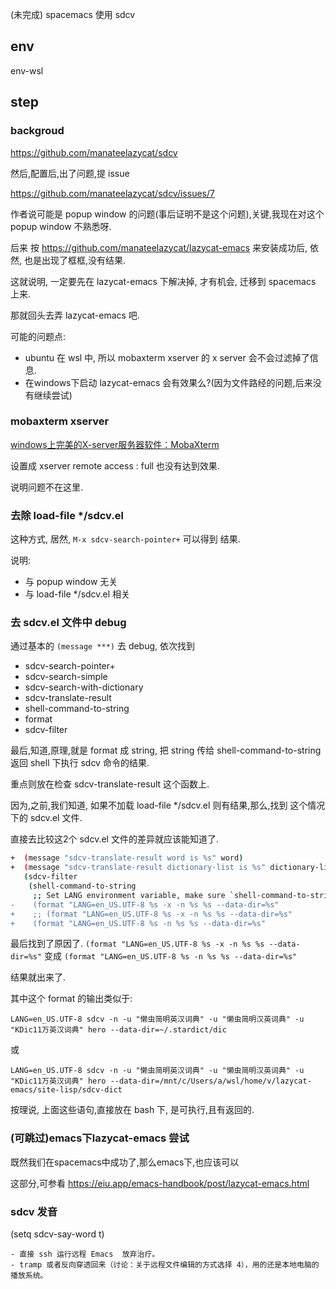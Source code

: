 (未完成)
spacemacs 使用 sdcv

## env

env-wsl

## step

### backgroud ###

https://github.com/manateelazycat/sdcv

然后,配置后,出了问题,提 issue

https://github.com/manateelazycat/sdcv/issues/7

作者说可能是 popup window 的问题(事后证明不是这个问题),关键,我现在对这个 popup window 不熟悉呀.

后来 按 
https://github.com/manateelazycat/lazycat-emacs 来安装成功后, 依然, 也是出现了框框,没有结果.

这就说明, 一定要先在 lazycat-emacs 下解决掉, 才有机会, 迁移到 spacemacs 上来.

那就回头去弄 lazycat-emacs 吧.

可能的问题点:

- ubuntu 在 wsl 中, 所以 mobaxterm xserver 的 x server 会不会过滤掉了信息.
- 在windows下启动 lazycat-emacs 会有效果么?(因为文件路经的问题,后来没有继续尝试)

### mobaxterm xserver ###

[windows上完美的X-server服务器软件：MobaXterm](https://www.cnblogs.com/jinzhenshui/p/9089328.html)

设置成 xserver remote access : full 也没有达到效果.

说明问题不在这里.

### 去除 load-file */sdcv.el 

这种方式, 居然, `M-x sdcv-search-pointer+` 可以得到 结果.

说明:

- 与 popup window 无关
- 与 load-file */sdcv.el 相关

### 去 sdcv.el 文件中 debug ###

通过基本的 `(message ***)` 去 debug, 依次找到

- sdcv-search-pointer+
- sdcv-search-simple
- sdcv-search-with-dictionary
- sdcv-translate-result
- shell-command-to-string
- format
- sdcv-filter

最后,知道,原理,就是 format 成 string, 把 string 传给 shell-command-to-string 返回 shell 下执行 sdcv 命令的结果.

重点则放在检查 sdcv-translate-result 这个函数上.

因为,之前,我们知道, 如果不加载 load-file */sdcv.el 则有结果,那么,找到 这个情况下的 sdcv.el 文件. 

直接去比较这2个 sdcv.el 文件的差异就应该能知道了.  

```bash
+  (message "sdcv-translate-result word is %s" word)
+  (message "sdcv-translate-result dictionary-list is %s" dictionary-list)
   (sdcv-filter
    (shell-command-to-string
     ;; Set LANG environment variable, make sure `shell-command-to-string' can handle CJK character correctly.
-    (format "LANG=en_US.UTF-8 %s -x -n %s %s --data-dir=%s"
+    ;; (format "LANG=en_US.UTF-8 %s -x -n %s %s --data-dir=%s"
+    (format "LANG=en_US.UTF-8 %s -n %s %s --data-dir=%s"
```

最后找到了原因了. 
`(format "LANG=en_US.UTF-8 %s -x -n %s %s --data-dir=%s"` 变成 
`(format "LANG=en_US.UTF-8 %s -n %s %s --data-dir=%s"` 

结果就出来了.

其中这个 format 的输出类似于:

`LANG=en_US.UTF-8 sdcv -n -u "懒虫简明英汉词典" -u "懒虫简明汉英词典" -u "KDic11万英汉词典" hero --data-dir=~/.stardict/dic`

或

`LANG=en_US.UTF-8 sdcv -n -u "懒虫简明英汉词典" -u "懒虫简明汉英词典" -u "KDic11万英汉词典" hero --data-dir=/mnt/c/Users/a/wsl/home/v/lazycat-emacs/site-lisp/sdcv-dict`

按理说, 上面这些语句,直接放在 bash 下, 是可执行,且有返回的.

### (可跳过)emacs下lazycat-emacs 尝试

既然我们在spacemacs中成功了,那么emacs下,也应该可以

这部分,可参看 https://eiu.app/emacs-handbook/post/lazycat-emacs.html










### sdcv 发音 ###


(setq sdcv-say-word t)

```
- 直接 ssh 运行远程 Emacs  放弃治疗。
- tramp 或者反向穿透回来（讨论：关于远程文件编辑的方式选择 4），用的还是本地电脑的播放系统。
```


